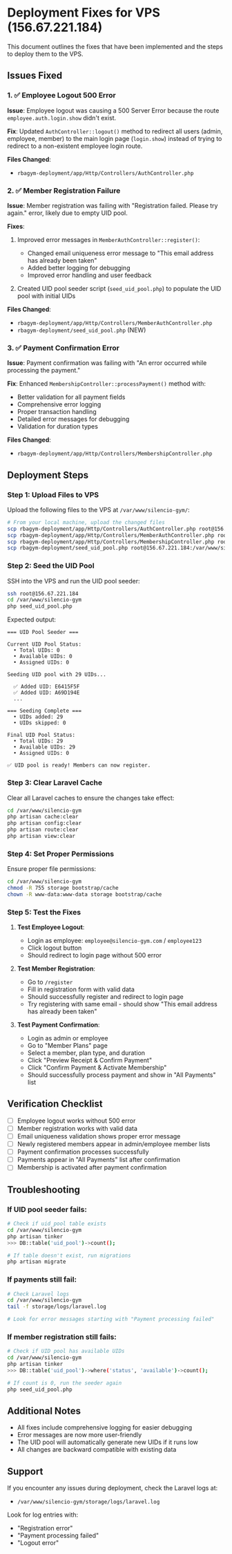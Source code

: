 # Deployment Fixes for VPS (156.67.221.184)

This document outlines the fixes that have been implemented and the steps to deploy them to the VPS.

## Issues Fixed

### 1. ✅ Employee Logout 500 Error
**Issue**: Employee logout was causing a 500 Server Error because the route `employee.auth.login.show` didn't exist.

**Fix**: Updated `AuthController::logout()` method to redirect all users (admin, employee, member) to the main login page (`login.show`) instead of trying to redirect to a non-existent employee login route.

**Files Changed**:
- `rbagym-deployment/app/Http/Controllers/AuthController.php`

### 2. ✅ Member Registration Failure
**Issue**: Member registration was failing with "Registration failed. Please try again." error, likely due to empty UID pool.

**Fixes**:
1. Improved error messages in `MemberAuthController::register()`:
   - Changed email uniqueness error message to "This email address has already been taken"
   - Added better logging for debugging
   - Improved error handling and user feedback

2. Created UID pool seeder script (`seed_uid_pool.php`) to populate the UID pool with initial UIDs

**Files Changed**:
- `rbagym-deployment/app/Http/Controllers/MemberAuthController.php`
- `rbagym-deployment/seed_uid_pool.php` (NEW)

### 3. ✅ Payment Confirmation Error
**Issue**: Payment confirmation was failing with "An error occurred while processing the payment."

**Fix**: Enhanced `MembershipController::processPayment()` method with:
- Better validation for all payment fields
- Comprehensive error logging
- Proper transaction handling
- Detailed error messages for debugging
- Validation for duration types

**Files Changed**:
- `rbagym-deployment/app/Http/Controllers/MembershipController.php`

## Deployment Steps

### Step 1: Upload Files to VPS

Upload the following files to the VPS at `/var/www/silencio-gym/`:

```bash
# From your local machine, upload the changed files
scp rbagym-deployment/app/Http/Controllers/AuthController.php root@156.67.221.184:/var/www/silencio-gym/app/Http/Controllers/
scp rbagym-deployment/app/Http/Controllers/MemberAuthController.php root@156.67.221.184:/var/www/silencio-gym/app/Http/Controllers/
scp rbagym-deployment/app/Http/Controllers/MembershipController.php root@156.67.221.184:/var/www/silencio-gym/app/Http/Controllers/
scp rbagym-deployment/seed_uid_pool.php root@156.67.221.184:/var/www/silencio-gym/
```

### Step 2: Seed the UID Pool

SSH into the VPS and run the UID pool seeder:

```bash
ssh root@156.67.221.184
cd /var/www/silencio-gym
php seed_uid_pool.php
```

Expected output:
```
=== UID Pool Seeder ===

Current UID Pool Status:
  • Total UIDs: 0
  • Available UIDs: 0
  • Assigned UIDs: 0

Seeding UID pool with 29 UIDs...

  ✅ Added UID: E6415F5F
  ✅ Added UID: A69D194E
  ...

=== Seeding Complete ===
  • UIDs added: 29
  • UIDs skipped: 0

Final UID Pool Status:
  • Total UIDs: 29
  • Available UIDs: 29
  • Assigned UIDs: 0

✅ UID pool is ready! Members can now register.
```

### Step 3: Clear Laravel Cache

Clear all Laravel caches to ensure the changes take effect:

```bash
cd /var/www/silencio-gym
php artisan cache:clear
php artisan config:clear
php artisan route:clear
php artisan view:clear
```

### Step 4: Set Proper Permissions

Ensure proper file permissions:

```bash
cd /var/www/silencio-gym
chmod -R 755 storage bootstrap/cache
chown -R www-data:www-data storage bootstrap/cache
```

### Step 5: Test the Fixes

1. **Test Employee Logout**:
   - Login as employee: `employee@silencio-gym.com` / `employee123`
   - Click logout button
   - Should redirect to login page without 500 error

2. **Test Member Registration**:
   - Go to `/register`
   - Fill in registration form with valid data
   - Should successfully register and redirect to login page
   - Try registering with same email - should show "This email address has already been taken"

3. **Test Payment Confirmation**:
   - Login as admin or employee
   - Go to "Member Plans" page
   - Select a member, plan type, and duration
   - Click "Preview Receipt & Confirm Payment"
   - Click "Confirm Payment & Activate Membership"
   - Should successfully process payment and show in "All Payments" list

## Verification Checklist

- [ ] Employee logout works without 500 error
- [ ] Member registration works with valid data
- [ ] Email uniqueness validation shows proper error message
- [ ] Newly registered members appear in admin/employee member lists
- [ ] Payment confirmation processes successfully
- [ ] Payments appear in "All Payments" list after confirmation
- [ ] Membership is activated after payment confirmation

## Troubleshooting

### If UID pool seeder fails:

```bash
# Check if uid_pool table exists
cd /var/www/silencio-gym
php artisan tinker
>>> DB::table('uid_pool')->count();

# If table doesn't exist, run migrations
php artisan migrate
```

### If payments still fail:

```bash
# Check Laravel logs
cd /var/www/silencio-gym
tail -f storage/logs/laravel.log

# Look for error messages starting with "Payment processing failed"
```

### If member registration still fails:

```bash
# Check if UID pool has available UIDs
cd /var/www/silencio-gym
php artisan tinker
>>> DB::table('uid_pool')->where('status', 'available')->count();

# If count is 0, run the seeder again
php seed_uid_pool.php
```

## Additional Notes

- All fixes include comprehensive logging for easier debugging
- Error messages are now more user-friendly
- The UID pool will automatically generate new UIDs if it runs low
- All changes are backward compatible with existing data

## Support

If you encounter any issues during deployment, check the Laravel logs at:
- `/var/www/silencio-gym/storage/logs/laravel.log`

Look for log entries with:
- "Registration error"
- "Payment processing failed"
- "Logout error"


